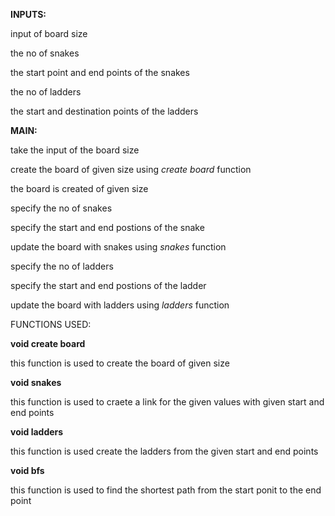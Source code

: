 **INPUTS:**

 input of board size

the no of snakes 

 the start point and end points of the snakes

the no of ladders

the start and destination points of the ladders


**MAIN:**

take the input of the board size

create the board of given size using *create board* function

the board is created of given size

specify the no of snakes

specify the start and end postions of the snake

update the board with snakes using *snakes* function

specify the no of ladders

specify the start and end postions of the ladder

update the board with ladders using *ladders* function

FUNCTIONS USED:

**void create board**

this function is used to create the board of given size



**void snakes**

this function is used to craete a link for the given values with given start and end points





**void ladders**

this function is used create the ladders from the given start and end points







**void bfs**

this function is used to find the shortest path from the  start ponit to the end point
